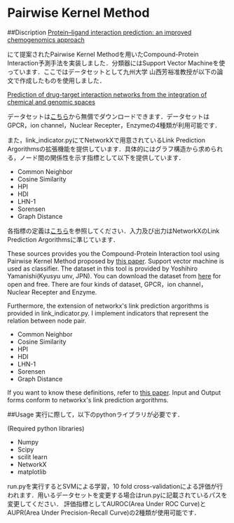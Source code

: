 # Pairwise Kernel Method
##Discription
[Protein–ligand interaction prediction: an improved chemogenomics approach](http://www.ncbi.nlm.nih.gov/pubmed/18676415) 

にて提案されたPairwise Kernel Methodを用いたCompound-Protein Interaction予測手法を実装しました．分類器にはSupport Vector Machineを使っています．ここではデータセットとして九州大学 山西芳裕准教授が以下の論文で作成したものを使用しました．

[Prediction of drug-target interaction networks from the integration of chemical and genomic spaces](http://bioinformatics.oxfordjournals.org/content/24/13/i232.full.pdf+html)

データセットは[こちら](http://web.kuicr.kyoto-u.ac.jp/supp/yoshi/drugtarget/)から無償でダウンロードできます．データセットはGPCR，ion channel，Nuclear Recepter，Enzymeの4種類が利用可能です．

また，link_indicator.pyにてNetworkXで用意されているLink Prediction Argorithmsの拡張機能を提供しています．具体的にはグラフ構造から求められる，ノード間の関係性を示す指標として以下を提供しています．

- Common Neighbor
- Cosine Similarity
- HPI
- HDI
- LHN-1
- Sorensen
- Graph Distance

各指標の定義は[こちら](http://arxiv.org/abs/1010.0725)を参照してください．入力及び出力はNetworkXのLink Prediction Argorithmsに準じています．

These sources provides you the Compound-Protein Interaction tool using Pairwise Kernel Method proposed by [this paper](http://www.ncbi.nlm.nih.gov/pubmed/18676415). Support vector machine is used as classifier. The dataset in this tool is provided by Yoshihiro Yamanishi(Kyusyu unv, JPN). You can download the dataset from [here](http://web.kuicr.kyoto-u.ac.jp/supp/yoshi/drugtarget/) for open and free. There are four kinds of dataset, GPCR，ion channel，Nuclear Recepter and Enzyme.

Furthermore, the extension of networkx's link prediction argorithms is provided in link_indicator.py. I implement indicators that represent the relation between node pair. 

- Common Neighbor
- Cosine Similarity
- HPI
- HDI
- LHN-1
- Sorensen
- Graph Distance

If you want to know these definitions, refer to [this paper](http://arxiv.org/abs/1010.0725). Input and Output forms conform to networkx's link prediction argorithms.

##Usage
実行に際して，以下のpythonライブラリが必要です．

(Required python libraries)

- Numpy
- Scipy
- scilit learn
- NetworkX
- matplotlib

run.pyを実行するとSVMによる学習，10 fold cross-validationによる評価が行われます．用いるデータセットを変更する場合はrun.pyに記載されているパスを変更してください．
評価指標としてAUROC(Area Under ROC Curve)とAUPR(Area Under Precision-Recall Curve)の2種類が使用可能です．
